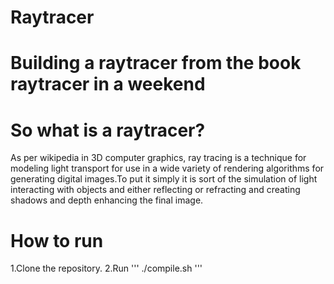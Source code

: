 # Raytracer

# Building a raytracer from the book raytracer in a weekend
# So what is a raytracer?
As per wikipedia in 3D computer graphics, ray tracing is a technique for modeling light transport for use in a wide variety of rendering algorithms for generating digital images.To put it simply it is sort of the simulation of light interacting with objects and either reflecting or refracting and creating shadows and depth enhancing the final image.

# How to run 
1.Clone the repository.
2.Run 
'''
./compile.sh
'''
